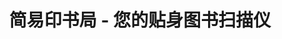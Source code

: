 ---
description: 拍照方式扫描图书，会自动处理书脊处的变形。
layout: post
results:
- primaryGenreName: Productivity
  version: '1.0.1'
  artworkUrl100: http://a1025.phobos.apple.com/us/r30/Purple6/v4/2b/b3/3c/2bb33c9c-c106-85dc-71a9-2ac5b44813bc/mzl.uesbyswe.png
  trackViewUrl: https://itunes.apple.com/cn/app/jian-yi-yin-shu-ju-nin-tie/id719880286?mt=8&uo=4
  artworkUrl60: http://a158.phobos.apple.com/us/r30/Purple4/v4/fd/70/75/fd7075dd-c02b-6402-5ef2-1969a09733c6/AppIcon60x60_2x.png
  sellerName: Daru Xu
  supportedDevices:
  - iPadFourthGen4G
  - iPhone5s
  - iPhone4S
  - iPadThirdGen
  - iPodTouchFifthGen
  - iPad23G
  - iPadThirdGen4G
  - iPadMini4G
  - iPhone5c
  - iPad2Wifi
  - iPadFourthGen
  - iPhone5
  - iPhone4
  - iPadMini
  genres:
  - 效率
  - 工具
  trackName: 简易印书局 - 您的贴身图书扫描仪
  description: "◆ 简易印书局同时扫瞄图书的左右两页并生成PDF文档。拥有原创的双页扫瞄，图书扫瞄从未如此轻松! ◆\n\n简易印书局是您的贴身扫描仪，适用于一般文件和书籍。我们设计了特殊的算法以快速而准确的探测文件的边框，使用者也可以轻易地调整边框。它可以输出高质量的彩色或黑白PDF文档。您可以建立个人的文档库，浏览，编辑或共享您的文件。\n\n简易印书局让您可以:\n\n√
    同时扫瞄图书的左右两页。\n√ 连续扫瞄并生成单个文档.\n√ 自动探测文件边框并轻易地调整.\n√ 建立个人文档库. \n√ 浏览，编辑或共享您的文件.
    \n\n遇到问题？意见或建议？请与我们联系：scanmybookservice@gmail.com"
  price: 0
  trackId: 719880286
  releaseDate: '2013-11-16T02:26:07Z'
  screenshotUrls:
  - http://a1.mzstatic.com/us/r30/Purple6/v4/9d/54/81/9d54815b-8742-72e5-c113-643e4f66913a/screen1136x1136.jpeg
  - http://a1.mzstatic.com/us/r30/Purple/v4/e4/43/8a/e4438ad3-cd51-2bcf-1c37-d0a210678d4b/screen1136x1136.jpeg
  - http://a3.mzstatic.com/us/r30/Purple6/v4/a4/db/f3/a4dbf324-63d6-4457-4480-3b15fb07ce7d/screen1136x1136.jpeg
  - http://a1.mzstatic.com/us/r30/Purple4/v4/27/9b/5a/279b5ac9-6f4b-c72c-9d21-82c8efd30d3c/screen1136x1136.jpeg
  - http://a4.mzstatic.com/us/r30/Purple/v4/87/a1/a1/87a1a1a8-7b79-d55e-874d-1039e8d40259/screen1136x1136.jpeg
  artistViewUrl: https://itunes.apple.com/cn/artist/daru-xu/id719880289?uo=4
  primaryGenreId: 6007
  kind: software
  fileSizeBytes: '3926264'
  bundleId: edu.usc.daruxu.scanMybook
  releaseNotes: 更正评分链接。
  trackContentRating: 4+
  artistName: Daru Xu
  trackCensoredName: 简易印书局 - 您的贴身图书扫描仪
  isGameCenterEnabled: false
  contentAdvisoryRating: 4+
  languageCodesISO2A:
  - EN
  - ZH
  features: &a []
  wrapperType: software
  artworkUrl512: http://a1025.phobos.apple.com/us/r30/Purple6/v4/2b/b3/3c/2bb33c9c-c106-85dc-71a9-2ac5b44813bc/mzl.uesbyswe.png
  formattedPrice: 免费
  artistId: 719880289
  genreIds:
  - '6007'
  - '6002'
  currency: CNY
  ipadScreenshotUrls: *a
category: 效率
tags: tag1
resultCount: 1
title: 简易印书局 - 您的贴身图书扫描仪

---